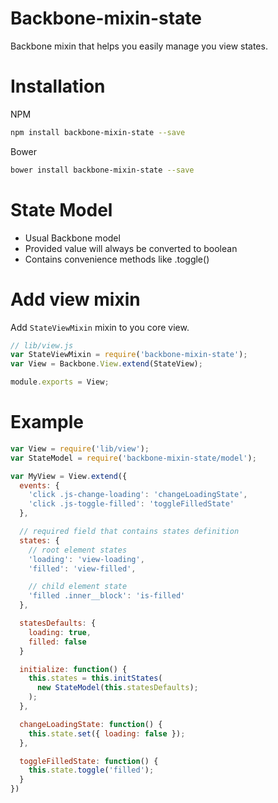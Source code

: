 # Backbone-mixin-state
Backbone mixin that helps you easily manage you view states.

# Installation
NPM
```sh
npm install backbone-mixin-state --save
```

Bower
```sh
bower install backbone-mixin-state --save
```

# State Model

* Usual Backbone model
* Provided value will always be converted to boolean
* Contains convenience methods like .toggle()

# Add view mixin
Add `StateViewMixin` mixin to you core view.

```js
// lib/view.js
var StateViewMixin = require('backbone-mixin-state');
var View = Backbone.View.extend(StateView);

module.exports = View;
```

# Example
```js
var View = require('lib/view');
var StateModel = require('backbone-mixin-state/model');

var MyView = View.extend({
  events: {
    'click .js-change-loading': 'changeLoadingState',
    'click .js-toggle-filled': 'toggleFilledState'
  },

  // required field that contains states definition
  states: {
    // root element states
    'loading': 'view-loading',
    'filled': 'view-filled',

    // child element state
    'filled .inner__block': 'is-filled'
  },

  statesDefaults: {
    loading: true,
    filled: false
  }

  initialize: function() {
    this.states = this.initStates(
      new StateModel(this.statesDefaults);
    );
  },

  changeLoadingState: function() {
    this.state.set({ loading: false });
  },

  toggleFilledState: function() {
    this.state.toggle('filled');
  }
})
```
